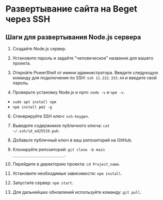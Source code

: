 # Развертывание сайта на Beget через SSH

## Шаги для развертывания Node.js сервера

1. Создайте Node.js сервер.

2. Установите пароль и задайте "человеческое" название для вашего проекта.

3. Откройте PowerShell от имени администратора. Введите следующую команду для подключения по SSH: `ssh 11.222.333.44` и введите свой пароль.
4. Проверьте установку Node.js и npm:
`node -v` и `npm -v`.
- `sudo apt install npm`
- `npm install pm2 -g`

6. Сгенерируйте SSH ключ:
`ssh-keygen`.

7. Выведите содержимое публичного ключа:
`cat ~/.ssh/id_ed25519.pub`.
8. Добавьте публичный ключ в ваш репозиторий на GitHub.

9. Клонируйте репозиторий:
`git clone -b main ________________________`.

10. Перейдите в директорию проекта:
`cd Project_name`.

11. Установите необходимые зависимости:
`npm install`.

12. Запустите сервер:
`npm start`.

13. Для дальнейших обновлений используйте команду:
`git pull`.
